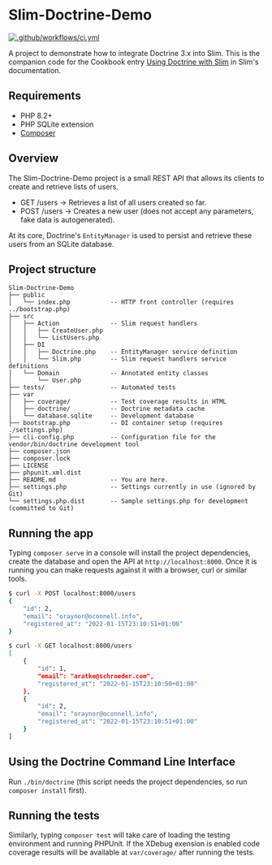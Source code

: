 # Slim-Doctrine-Demo

[![.github/workflows/ci.yml](https://github.com/1ma/Slim-Doctrine-Demo/actions/workflows/ci.yml/badge.svg)](https://github.com/1ma/Slim-Doctrine-Demo/actions)

A project to demonstrate how to integrate Doctrine 3.x into Slim. This is the companion
code for the Cookbook entry [Using Doctrine with Slim] in Slim's documentation.

## Requirements

- PHP 8.2+
- PHP SQLite extension
- [Composer]

## Overview

The Slim-Doctrine-Demo project is a small REST API that allows its clients to
create and retrieve lists of users.

- GET /users    -> Retrieves a list of all users created so far.
- POST /users   -> Creates a new user (does not accept any parameters, fake data is autogenerated).

At its core, Doctrine's `EntityManager` is used to persist and retrieve these
users from an SQLite database.

## Project structure

```
Slim-Doctrine-Demo
├── public
│   └── index.php           -- HTTP front controller (requires ../bootstrap.php)
├── src
│   ├── Action              -- Slim request handlers
│   │   ├── CreateUser.php
│   │   └── ListUsers.php
│   ├── DI
│   │   ├── Doctrine.php    -- EntityManager service definition
│   │   └── Slim.php        -- Slim request handlers service definitions
│   └── Domain              -- Annotated entity classes
│       └── User.php
├── tests/                  -- Automated tests
├── var
│   ├── coverage/           -- Test coverage results in HTML
│   ├── doctrine/           -- Doctrine metadata cache
│   └── database.sqlite     -- Development database
├── bootstrap.php           -- DI container setup (requires ./settings.php)
├── cli-config.php          -- Configuration file for the vendor/bin/doctrine development tool
├── composer.json
├── composer.lock
├── LICENSE
├── phpunit.xml.dist
├── README.md               -- You are here.
├── settings.php            -- Settings currently in use (ignored by Git)
└── settings.php.dist       -- Sample settings.php for development (committed to Git)
```

## Running the app
Typing `composer serve` in a console will install the project dependencies, create the database and open
the API at `http://localhost:8000`. Once it is running you can make requests against it with a browser,
curl or similar tools.

```bash
$ curl -X POST localhost:8000/users
{
    "id": 2,
    "email": "oraynor@oconnell.info",
    "registered_at": "2022-01-15T23:10:51+01:00"
}

$ curl -X GET localhost:8000/users
[
    {
        "id": 1,
        "email": "aratke@schroeder.com",
        "registered_at": "2022-01-15T23:10:50+01:00"
    },
    {
        "id": 2,
        "email": "oraynor@oconnell.info",
        "registered_at": "2022-01-15T23:10:51+01:00"
    }
]
```

## Using the Doctrine Command Line Interface

Run `./bin/doctrine` (this script needs the project dependencies, so run `composer install` first).

## Running the tests

Similarly, typing `composer test` will take care of loading the testing environment and running PHPUnit. If the XDebug exension is enabled code coverage results will be available at `var/coverage/` after running the tests.


[Using Doctrine with Slim]: https://www.slimframework.com/docs/v4/cookbook/database-doctrine.html
[Composer]: https://getcomposer.org/
